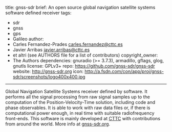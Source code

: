 title: gnss-sdr
brief: An open source global navigation satellite systems software defined receiver
tags:
  - sdr
  - gnss
  - gps
  - Galileo
author:
  - Carles Fernandez-Prades <carles.fernandez@cttc.es>
  - Javier Arribas <javier.arribas@cttc.es>
  - et altri (see AUTHORS file for a list of contributors)
copyright_owner:
  - The Authors
dependencies: gnuradio (>= 3.7.3), armadillo, gflags, glog, gnutls
license: GPLv3+
repo: https://github.com/gnss-sdr/gnss-sdr
website: http://gnss-sdr.org
icon: http://a.fsdn.com/con/app/proj/gnss-sdr/screenshots/logo400x400.jpg
---
Global Navigation Satellite Systems receiver defined by software. It performs all the signal 
processing from raw signal samples up to the computation of the Position-Velocity-Time solution, 
including code and phase observables. It is able to work with raw data files or, if there is 
computational power enough, in real time with suitable radiofrequency front-ends. This software 
is mainly developed at [CTTC](http://www.cttc.es "Centre Tecnologic de Telecomunicacions de Catalunya")
with contributions from around the world. More info at [gnss-sdr.org](http://gnss-sdr.org "GNSS-SDR's Homepage").
